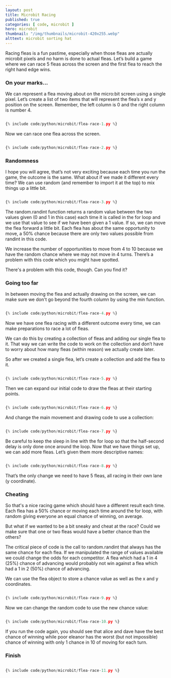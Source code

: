 ```yaml
---
layout: post
title: Microbit Racing
published: true
categories: [ code, microbit ]
hero: microbit
thumbnail: "/img/thumbnails/microbit-420x255.webp"
alttext: microbit sorting hat
---
```


Racing fleas is a fun pastime, especially when those fleas are actually microbit pixels and no harm is done to 
actual fleas. Let’s build a game where we can race 5 fleas across the screen and the first flea to reach the 
right hand edge wins.

### On your marks...

We can represent a flea moving about on the micro:bit screen using a single pixel. Let’s create a list of two 
items that will represent the flea’s x and y position on the screen. Remember, the left column is 0 and the right 
column is number 4.

```python

{% include code/python/microbit/flea-race-1.py %}

```

Now we can race one flea across the screen.

```python

{% include code/python/microbit/flea-race-2.py %}

```

### Randomness

I hope you will agree, that’s not very exciting because each time you run the game, the outcome is the same. What 
about if we made it different every time? We can use random (and remember to import it at the top) to mix things up 
a little bit.


```python

{% include code/python/microbit/flea-race-3.py %}

```

The random.randint function returns a random value between the two values given (0 and 1 in this case) each time 
it is called in the for loop and we use that value to see if we have been given a 1 value. If so, we can move the 
flea forward a little bit. Each flea has about the same opportunity to move, a 50% chance because there are only 
two values possible from randint in this code.

We increase the number of opportunities to move from 4 to 10 because we have the random chance where 
we may not move in 4 turns. There’s a problem with this code which you might have spotted. 

There's a problem with this code, though. Can you find it?


### Going too far

In between moving the flea and actually drawing on the screen, we can make sure we don't go beyond the 
fourth column by using the min function.

```python

{% include code/python/microbit/flea-race-4.py %}

```

Now we have one flea racing with a different outcome every time, we can make preparations to race a lot of fleas.

We can do this by creating a collection of fleas and adding our single flea to it. That way we can write the code 
to work on the collection and don’t have to worry about how many fleas (within reason) we actually create later.

So after we created a single flea, let’s create a collection and add the flea to it.

```python

{% include code/python/microbit/flea-race-5.py %}

```

Then we can expand our initial code to draw the fleas at their starting points.


```python

{% include code/python/microbit/flea-race-6.py %}

```

And change the main movement and drawing code to use a collection:

```python

{% include code/python/microbit/flea-race-7.py %}

```

Be careful to keep the sleep in line with the for loop so that the half-second delay is only done once 
around the loop. Now that we have things set up, we can add more fleas. Let’s given them more 
descriptive names:

```python

{% include code/python/microbit/flea-race-8.py %}

```

That’s the only change we need to have 5 fleas, all racing in their own lane (y coordinate).

### Cheating

So that's a nice racing game which should have a different result each time. Each flea has a 50% chance or 
moving each time around the for loop, with random giving everyone an equal chance of winning, on average.

But what if we wanted to be a bit sneaky and cheat at the race? Could we make sure that one or two fleas would 
have a better chance than the others?

The critical piece of code is the call to random.randint that always has the same chance for each flea. If we 
manipulated the range of values available we could change the odds for each competitor. A flea which had a 1 
in 4 (25%) chance of advancing would probably not win against a flea which had a 1 in 2 (50%) chance of advancing.

We can use the flea object to store a chance value as well as the x and y coordinates.

```python

{% include code/python/microbit/flea-race-9.py %}

```

Now we can change the random code to use the new chance value:

```python

{% include code/python/microbit/flea-race-10.py %}

```

If you run the code again, you should see that alice and dave have the best chance of winning while poor 
eleanor has the worst (but not impossible) chance of winning with only 1 chance in 10 of moving for each turn.


### Finish

```python

{% include code/python/microbit/flea-race-11.py %}

```

